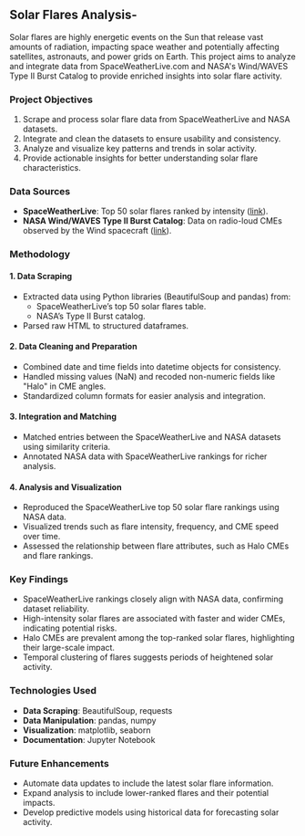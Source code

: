## Solar Flares Analysis- 
Solar flares are highly energetic events on the Sun that release vast amounts of radiation, impacting space weather and potentially affecting satellites, astronauts, and power grids on Earth. This project aims to analyze and integrate data from SpaceWeatherLive.com and NASA's Wind/WAVES Type II Burst Catalog to provide enriched insights into solar flare activity.


### Project Objectives
1. Scrape and process solar flare data from SpaceWeatherLive and NASA datasets.
2. Integrate and clean the datasets to ensure usability and consistency.
3. Analyze and visualize key patterns and trends in solar activity.
4. Provide actionable insights for better understanding solar flare characteristics.

### Data Sources
- **SpaceWeatherLive**: Top 50 solar flares ranked by intensity ([link](https://www.spaceweatherlive.com/en/solar-activity/top-50-solar-flares)).
- **NASA Wind/WAVES Type II Burst Catalog**: Data on radio-loud CMEs observed by the Wind spacecraft ([link](http://cdaw.gsfc.nasa.gov/CME_list/radio/waves_type2.html)).

### Methodology

#### 1. Data Scraping
- Extracted data using Python libraries (BeautifulSoup and pandas) from:
  - SpaceWeatherLive’s top 50 solar flares table.
  - NASA’s Type II Burst catalog.
- Parsed raw HTML to structured dataframes.

#### 2. Data Cleaning and Preparation
- Combined date and time fields into datetime objects for consistency.
- Handled missing values (NaN) and recoded non-numeric fields like "Halo" in CME angles.
- Standardized column formats for easier analysis and integration.

#### 3. Integration and Matching
- Matched entries between the SpaceWeatherLive and NASA datasets using similarity criteria.
- Annotated NASA data with SpaceWeatherLive rankings for richer analysis.

#### 4. Analysis and Visualization
- Reproduced the SpaceWeatherLive top 50 solar flare rankings using NASA data.
- Visualized trends such as flare intensity, frequency, and CME speed over time.
- Assessed the relationship between flare attributes, such as Halo CMEs and flare rankings.

### Key Findings
- SpaceWeatherLive rankings closely align with NASA data, confirming dataset reliability.
- High-intensity solar flares are associated with faster and wider CMEs, indicating potential risks.
- Halo CMEs are prevalent among the top-ranked solar flares, highlighting their large-scale impact.
- Temporal clustering of flares suggests periods of heightened solar activity.

### Technologies Used
- **Data Scraping**: BeautifulSoup, requests
- **Data Manipulation**: pandas, numpy
- **Visualization**: matplotlib, seaborn
- **Documentation**: Jupyter Notebook

### Future Enhancements
- Automate data updates to include the latest solar flare information.
- Expand analysis to include lower-ranked flares and their potential impacts.
- Develop predictive models using historical data for forecasting solar activity.
